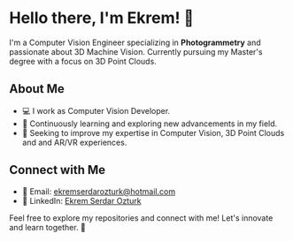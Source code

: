 # Hello there, I'm Ekrem! 👋

I'm a Computer Vision Engineer specializing in **Photogrammetry** and passionate about 3D Machine Vision. Currently pursuing my Master's degree with a focus on 3D Point Clouds.

## About Me

- 💻 I work as Computer Vision Developer.
- 🌱 Continuously learning and exploring new advancements in my field.
- 💞️ Seeking to improve my expertise in Computer Vision, 3D Point Clouds and and AR/VR experiences.

## Connect with Me

- 📧 Email: ekremserdarozturk@hotmail.com
- 🔗 LinkedIn: [Ekrem Serdar Ozturk](https://www.linkedin.com/in/ekremserdarozturk/)

Feel free to explore my repositories and connect with me! Let's innovate and learn together. 🚀


<!---
ekrrems/ekrrems is a ✨ special ✨ repository because its `README.md` (this file) appears on your GitHub profile.
You can click the Preview link to take a look at your changes.
--->

